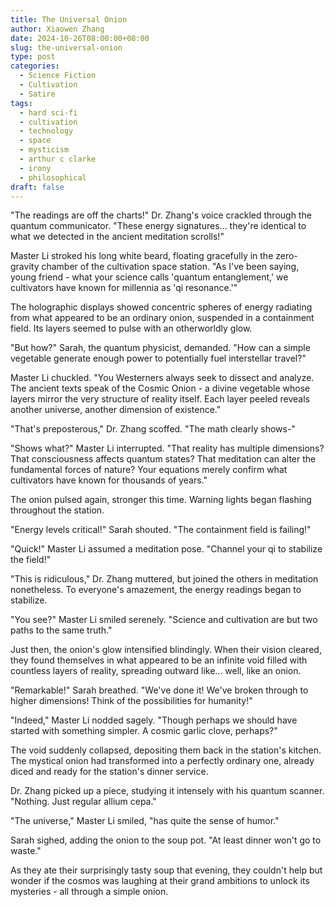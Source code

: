 ```yaml
---
title: The Universal Onion
author: Xiaowen Zhang
date: 2024-10-26T08:00:00+08:00
slug: the-universal-onion
type: post
categories:
  - Science Fiction
  - Cultivation
  - Satire
tags:
  - hard sci-fi
  - cultivation
  - technology
  - space
  - mysticism
  - arthur c clarke
  - irony
  - philosophical
draft: false
---
```


"The readings are off the charts!" Dr. Zhang's voice crackled through the quantum communicator. "These energy signatures... they're identical to what we detected in the ancient meditation scrolls!"

Master Li stroked his long white beard, floating gracefully in the zero-gravity chamber of the cultivation space station. "As I've been saying, young friend - what your science calls 'quantum entanglement,' we cultivators have known for millennia as 'qi resonance.'"

The holographic displays showed concentric spheres of energy radiating from what appeared to be an ordinary onion, suspended in a containment field. Its layers seemed to pulse with an otherworldly glow.

"But how?" Sarah, the quantum physicist, demanded. "How can a simple vegetable generate enough power to potentially fuel interstellar travel?"

Master Li chuckled. "You Westerners always seek to dissect and analyze. The ancient texts speak of the Cosmic Onion - a divine vegetable whose layers mirror the very structure of reality itself. Each layer peeled reveals another universe, another dimension of existence."

"That's preposterous," Dr. Zhang scoffed. "The math clearly shows-"

"Shows what?" Master Li interrupted. "That reality has multiple dimensions? That consciousness affects quantum states? That meditation can alter the fundamental forces of nature? Your equations merely confirm what cultivators have known for thousands of years."

The onion pulsed again, stronger this time. Warning lights began flashing throughout the station.

"Energy levels critical!" Sarah shouted. "The containment field is failing!"

"Quick!" Master Li assumed a meditation pose. "Channel your qi to stabilize the field!"

"This is ridiculous," Dr. Zhang muttered, but joined the others in meditation nonetheless. To everyone's amazement, the energy readings began to stabilize.

"You see?" Master Li smiled serenely. "Science and cultivation are but two paths to the same truth."

Just then, the onion's glow intensified blindingly. When their vision cleared, they found themselves in what appeared to be an infinite void filled with countless layers of reality, spreading outward like... well, like an onion.

"Remarkable!" Sarah breathed. "We've done it! We've broken through to higher dimensions! Think of the possibilities for humanity!"

"Indeed," Master Li nodded sagely. "Though perhaps we should have started with something simpler. A cosmic garlic clove, perhaps?"

The void suddenly collapsed, depositing them back in the station's kitchen. The mystical onion had transformed into a perfectly ordinary one, already diced and ready for the station's dinner service.

Dr. Zhang picked up a piece, studying it intensely with his quantum scanner. "Nothing. Just regular allium cepa."

"The universe," Master Li smiled, "has quite the sense of humor."

Sarah sighed, adding the onion to the soup pot. "At least dinner won't go to waste."

As they ate their surprisingly tasty soup that evening, they couldn't help but wonder if the cosmos was laughing at their grand ambitions to unlock its mysteries - all through a simple onion.